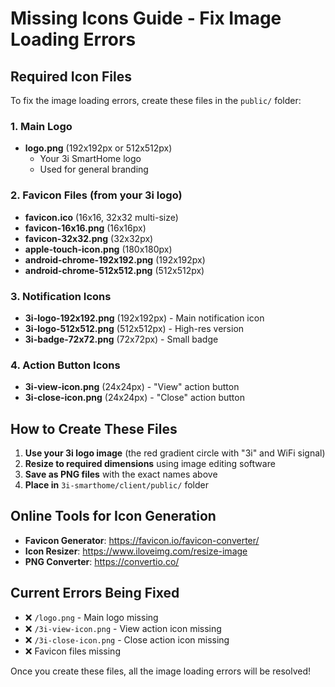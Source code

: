 # Missing Icons Guide - Fix Image Loading Errors

## Required Icon Files

To fix the image loading errors, create these files in the `public/` folder:

### 1. Main Logo

- **logo.png** (192x192px or 512x512px)
  - Your 3i SmartHome logo
  - Used for general branding

### 2. Favicon Files (from your 3i logo)

- **favicon.ico** (16x16, 32x32 multi-size)
- **favicon-16x16.png** (16x16px)
- **favicon-32x32.png** (32x32px)
- **apple-touch-icon.png** (180x180px)
- **android-chrome-192x192.png** (192x192px)
- **android-chrome-512x512.png** (512x512px)

### 3. Notification Icons

- **3i-logo-192x192.png** (192x192px) - Main notification icon
- **3i-logo-512x512.png** (512x512px) - High-res version
- **3i-badge-72x72.png** (72x72px) - Small badge

### 4. Action Button Icons

- **3i-view-icon.png** (24x24px) - "View" action button
- **3i-close-icon.png** (24x24px) - "Close" action button

## How to Create These Files

1. **Use your 3i logo image** (the red gradient circle with "3i" and WiFi signal)
2. **Resize to required dimensions** using image editing software
3. **Save as PNG files** with the exact names above
4. **Place in** `3i-smarthome/client/public/` folder

## Online Tools for Icon Generation

- **Favicon Generator**: https://favicon.io/favicon-converter/
- **Icon Resizer**: https://www.iloveimg.com/resize-image
- **PNG Converter**: https://convertio.co/

## Current Errors Being Fixed

- ❌ `/logo.png` - Main logo missing
- ❌ `/3i-view-icon.png` - View action icon missing
- ❌ `/3i-close-icon.png` - Close action icon missing
- ❌ Favicon files missing

Once you create these files, all the image loading errors will be resolved!
